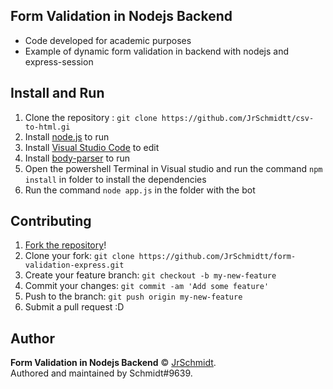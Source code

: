 ## **Form Validation in Nodejs Backend**

* Code developed for academic purposes
* Example of dynamic form validation in backend with nodejs and express-session

## Install and Run
1. Clone the repository : `git clone https://github.com/JrSchmidtt/csv-to-html.gi`
2. Install [node.js](https://nodejs.org/en/) to run 
3. Install [Visual Studio Code](https://code.visualstudio.com/) to edit 
4. Install [body-parser](https://www.npmjs.com/package/body-parser) to run
5. Open the powershell Terminal in Visual studio and run the command ``` npm install ``` in folder to install the dependencies
6. Run the command ```node app.js``` in the folder with the bot

## Contributing

1. [Fork the repository](https://github.com/JrSchmidtt/form-validation-express)!
2. Clone your fork: `git clone https://github.com/JrSchmidtt/form-validation-express.git`
3. Create your feature branch: `git checkout -b my-new-feature`
4. Commit your changes: `git commit -am 'Add some feature'`
5. Push to the branch: `git push origin my-new-feature`
6. Submit a pull request :D

## Author

**Form Validation in Nodejs Backend** © [JrSchmidt](https://github.com/JrSchmidtt).  
Authored and maintained by Schmidt#9639.
